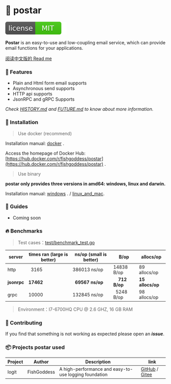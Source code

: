 # 📝 postar

[![License](_icon/license.svg)](https://opensource.org/licenses/MIT)

**Postar** is an easy-to-use and low-coupling email service, which can provide email functions for your applications.

[阅读中文版的 Read me](./README.md)

### 🥇 Features

* Plain and Html form email supports
* Asynchronous send supports
* HTTP api supports
* JsonRPC and gRPC Supports

_Check [HISTORY.md](./HISTORY.md) and [FUTURE.md](./FUTURE.md) to know about more information._

### 🚀 Installation

> Use docker (recommend)

Installation manual: [docker](_examples/install/docker_installation_manual.md) .

Access the homepage of Docker Hub: [https://hub.docker.com/r/fishgoddess/postar](https://hub.docker.com/r/fishgoddess/postar) .

> Use binary

**postar only provides three versions in amd64: windows, linux and darwin.**

Installation manual: 
[windows](_examples/install/windows_installation_manual.md) .
/
[linux_and_mac](_examples/install/linux_and_mac_installation_manual.md).

### 📖 Guides

* Coming soon

### 🔥 Benchmarks

> Test cases：[test/benchmark_test.go](./test/benchmark_test.go)

| server | times ran (large is better) |  ns/op (small is better) | B/op | allocs/op |
| -----------|--------|-------------|-------------|-------------|
| http | &nbsp; 3165 | 386013 ns/op | 14838 B/op | 89 allocs/op |
| **jsonrpc** | **17462** | **&nbsp; 69567 ns/op** | **&nbsp; &nbsp; 712 B/op** | **15 allocs/op** |
| grpc | 10000 | 132845 ns/op | &nbsp; 5248 B/op | 98 allocs/op |

> Environment：I7-6700HQ CPU @ 2.6 GHZ, 16 GB RAM

### 👥 Contributing

If you find that something is not working as expected please open an _**issue**_.

### 📦 Projects postar used

| Project | Author | Description | link |
| -----------|--------|-------------|------------------|
| logit | FishGoddess | A high-performance and easy-to-use logging foundation | [GitHub](https://github.com/FishGoddess/logit) / [Gitee](https://gitee.com/FishGoddess/logit) |
